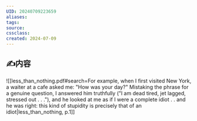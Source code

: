 ```yaml
---
UID: 20240709223659 
aliases: 
tags: 
source: 
cssclass: 
created: 2024-07-09
---
```


## ✍内容
![[less_than_nothing.pdf#search=For example, when I first visited New York, a waiter at a cafe asked me: "How was your day?" Mistaking the phrase for a genuine question, I answered him truthfully ("l am dead tired, jet lagged, stressed out . . ."), and he looked at me as if I were a complete idiot . . and he was right: this kind of stupidity is precisely that of an idiot|less_than_nothing, p.1]]

